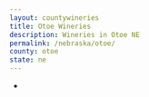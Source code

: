 ```yaml
---
layout: countywineries
title: Otoe Wineries
description: Wineries in Otoe NE
permalink: /nebraska/otoe/
county: otoe
state: ne
---
```

-
